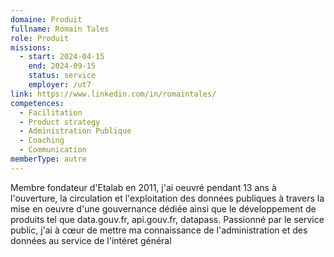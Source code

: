 ```yaml
---
domaine: Produit
fullname: Romain Tales
role: Produit
missions:
  - start: 2024-04-15
    end: 2024-09-15
    status: service
    employer: /ut7
link: https://www.linkedin.com/in/romaintales/
competences:
  - Facilitation
  - Product strategy
  - Administration Publique
  - Coaching
  - Communication
memberType: autre
---
```

Membre fondateur d'Etalab en 2011, j'ai oeuvré pendant 13 ans à l'ouverture, la circulation et l'exploitation des données publiques à travers la mise en oeuvre d'une gouvernance dédiée ainsi que le développement de produits tel que data.gouv.fr, api.gouv.fr, datapass. Passionné par le service public, j'ai à cœur de mettre ma connaissance de l'administration et des données au service de l'intéret général

